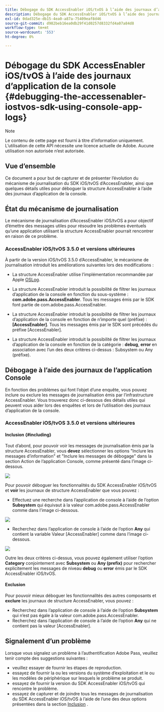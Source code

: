 ```yaml
---
title: Débogage du SDK AccessEnabler iOS/tvOS à l’aide des journaux d’application de la console
description: Débogage du SDK AccessEnabler iOS/tvOS à l’aide des journaux d’application de la console
exl-id: 0dad325e-db15-4ea0-a87a-75409eaf8d46
source-git-commit: d982beb16ea0db29f41d0257d8332fd4a07a84d8
workflow-type: tm+mt
source-wordcount: '553'
ht-degree: 0%

---
```


# Débogage du SDK AccessEnabler iOS/tvOS à l’aide des journaux d’application de la console {#debugging-the-accessenabler-iostvos-sdk-using-console-app-logs}

>[!NOTE]
>
>Le contenu de cette page est fourni à titre d’information uniquement. L’utilisation de cette API nécessite une licence actuelle de Adobe. Aucune utilisation non autorisée n’est autorisée.


## Vue d’ensemble

Ce document a pour but de capturer et de présenter l’évolution du mécanisme de journalisation du SDK iOS/tvOS d’AccessEnabler, ainsi que quelques détails utiles pour déboguer la structure AccessEnabler à l’aide des journaux d’application de la console.

## État du mécanisme de journalisation

Le mécanisme de journalisation d’AccessEnabler iOS/tvOS a pour objectif d’émettre des messages utiles pour résoudre les problèmes éventuels qu’une application utilisant la structure AccessEnabler pourrait rencontrer en raison de ce problème.

### AccessEnabler iOS/tvOS 3.5.0 et versions ultérieures

À partir de la version iOS/tvOS 3.5.0 d’AccessEnabler, le mécanisme de journalisation introduit les améliorations suivantes lors des modifications :

* La structure AccessEnabler utilise l’implémentation recommandée par Apple [OSLog](https://developer.apple.com/documentation/os/oslog).

* La structure AccessEnabler introduit la possibilité de filtrer les journaux d’application de la console en fonction du sous-système : **com.adobe.pass.AccessEnabler**. Tous les messages émis par le SDK font partie de com.adobe.pass.AccessEnabler.

* La structure AccessEnabler introduit la possibilité de filtrer les journaux d’application de la console en fonction de n’importe quel (préfixe) : **[AccessEnabler]**. Tous les messages émis par le SDK sont précédés du préfixe [AccessEnabler].

* La structure AccessEnabler introduit la possibilité de filtrer les journaux d’application de la console en fonction de la catégorie : **debug**, **error** en association avec l’un des deux critères ci-dessus : Subsystem ou Any (préfixe).

## Débogage à l’aide des journaux de l’application Console

En fonction des problèmes qui font l’objet d’une enquête, vous pouvez inclure ou exclure les messages de journalisation émis par l’infrastructure AccessEnabler. Vous trouverez donc ci-dessous des détails utiles qui peuvent vous aider lors des enquêtes et lors de l’utilisation des journaux d’application de la console.


### AccessEnabler iOS/tvOS 3.5.0 et versions ultérieures

#### Inclusion {#including}

Tout d’abord, pour pouvoir voir les messages de journalisation émis par la structure AccessEnabler, vous **devez** sélectionner les options &quot;Inclure les messages d’information&quot; et &quot;Inclure les messages de débogage&quot; dans la section Action de l’application Console, comme présenté dans l’image ci-dessous.

![](../assets/include-info-debug-msg.png)


Pour pouvoir déboguer les fonctionnalités du SDK AccessEnabler iOS/tvOS et **voir** les journaux de structure AccessEnabler que vous pouvez :

* Effectuez une recherche dans l’application de console à l’aide de l’option **Subsystem** qui équivaut à la valeur com.adobe.pass.AccessEnabler comme dans l’image ci-dessous.

![](../assets/subsys-console-app.png)

* Recherchez dans l’application de console à l’aide de l’option **Any** qui contient la variable
  Valeur [AccessEnabler] comme dans l’image ci-dessous.

![](../assets/any-optn-console-app.png)

Outre les deux critères ci-dessus, vous pouvez également utiliser l’option **Category** conjointement avec **Subsystem** ou **Any (prefix)** pour rechercher explicitement les messages de niveau **debug** ou **error** émis par le SDK AccessEnabler iOS/tvOS.

#### Exclusion

Pour pouvoir mieux déboguer les fonctionnalités des autres composants et **exclure** les journaux de structure AccessEnabler, vous pouvez :

* Recherchez dans l’application de console à l’aide de l’option **Subsystem** qui n’est pas égale à la valeur com.adobe.pass.AccessEnabler.
* Recherchez dans l’application de console à l’aide de l’option **Any** qui ne contient pas la valeur [AccessEnabler].

## Signalement d’un problème

Lorsque vous signalez un problème à l’authentification Adobe Pass, veuillez tenir compte des suggestions suivantes :

* veuillez essayer de fournir les étapes de reproduction.
* essayez de fournir la ou les versions du système d’exploitation et le ou les modèles de périphérique sur lesquels le problème se produit.
* essayez de fournir la version du SDK AccessEnabler iOS/tvOS qui rencontre le problème.
* essayez de capturer et de joindre tous les messages de journalisation du SDK AccessEnabler iOS/tvOS à l’aide de l’une des deux options présentées dans la section [Inclusion](#including) .
